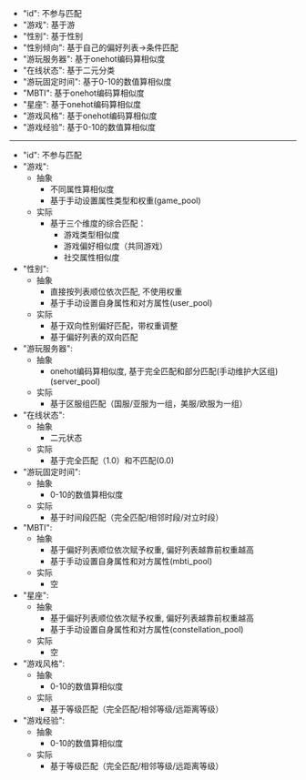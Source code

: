 - "id": 不参与匹配
- "游戏": 基于游
- "性别": 基于性别
- "性别倾向": 基于自己的偏好列表->条件匹配
- "游玩服务器": 基于onehot编码算相似度
- "在线状态": 基于二元分类
- "游玩固定时间": 基于0-10的数值算相似度
- "MBTI": 基于onehot编码算相似度
- "星座": 基于onehot编码算相似度
- "游戏风格": 基于onehot编码算相似度
- "游戏经验": 基于0-10的数值算相似度
-----

- "id": 不参与匹配
- "游戏": 
  - 抽象
    - 不同属性算相似度
    - 基于手动设置属性类型和权重(game_pool)
  - 实际
    - 基于三个维度的综合匹配：
      - 游戏类型相似度
      - 游戏偏好相似度（共同游戏）
      - 社交属性相似度
- "性别": 
  - 抽象
    - 直接按列表顺位依次匹配, 不使用权重
    - 基于手动设置自身属性和对方属性(user_pool)
  - 实际
    - 基于双向性别偏好匹配，带权重调整
    - 基于偏好列表的双向匹配
- "游玩服务器": 
  - 抽象
    - onehot编码算相似度, 基于完全匹配和部分匹配(手动维护大区组)(server_pool)
  - 实际
    - 基于区服组匹配（国服/亚服为一组，美服/欧服为一组）
- "在线状态": 
  - 抽象
    - 二元状态
  - 实际
    - 基于完全匹配（1.0）和不匹配(0.0)
- "游玩固定时间": 
  - 抽象
    - 0-10的数值算相似度
  - 实际
    - 基于时间段匹配（完全匹配/相邻时段/对立时段）
- "MBTI": 
  - 抽象
    - 基于偏好列表顺位依次赋予权重, 偏好列表越靠前权重越高
    - 基于手动设置自身属性和对方属性(mbti_pool)
  - 实际
    - 空
- "星座": 
  - 抽象
    - 基于偏好列表顺位依次赋予权重, 偏好列表越靠前权重越高
    - 基于手动设置自身属性和对方属性(constellation_pool)
  - 实际
    - 空
- "游戏风格": 
  - 抽象
    - 0-10的数值算相似度
  - 实际
    - 基于等级匹配（完全匹配/相邻等级/远距离等级）
- "游戏经验": 
  - 抽象  
    - 0-10的数值算相似度
  - 实际
    - 基于等级匹配（完全匹配/相邻等级/远距离等级）